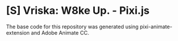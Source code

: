 # [S] Vriska: W8ke Up. - Pixi.js
The base code for this repository was generated using pixi-animate-extension and Adobe Animate CC.